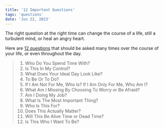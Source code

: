```yaml
---
title: '12 Important Questions'
tags: 'questions'
date: 'Jun 22, 2023'
---
```


The right question at the right time can change the course of a life, still a turbulent mind, or heal an angry heart.

Here are [12 questions](https://thoughtcatalog.com/ryan-holiday/2017/09/12-questions-that-will-change-your-life) that should be asked many times over the course of your life, or even throughout the day.

> 1. Who Do You Spend Time With?
> 2. Is This In My Control?
> 3. What Does Your Ideal Day Look Like?
> 4. To Be Or To Do?
> 5. If I Am Not For Me, Who Is? If I Am Only For Me, Who Am I?
> 6. What Am I Missing By Choosing To Worry or Be Afraid?
> 7. Am I Doing My Job?
> 8. What Is The Most Important Thing?
> 9. Who Is This For?
> 10. Does This Actually Matter?
> 11. Will This Be Alive Time or Dead Time?
> 12. Is This Who I Want To Be?
